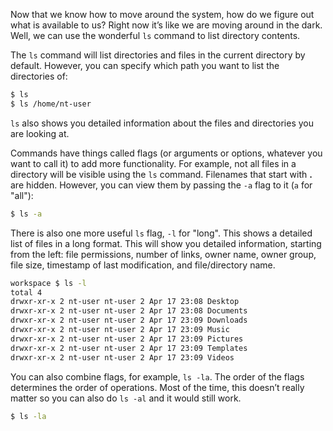 Now that we know how to move around the system, how do we figure out what is available to us? Right now it’s like we are moving around in the dark. Well, we can use the wonderful `ls` command to list directory contents.

The `ls` command will list directories and files in the current directory by default. However, you can specify which path you want to list the directories of:

```bash
$ ls
$ ls /home/nt-user
```

`ls` also shows you detailed information about the files and directories you are looking at.

Commands have things called flags (or arguments or options, whatever you want to call it) to add more functionality. For example, not all files in a directory will be visible using the `ls` command. Filenames that start with **.** are hidden. However, you can view them by passing the `-a` flag to it (`a` for "all"):

```bash
$ ls -a
```

There is also one more useful `ls` flag, `-l` for "long". This shows a detailed list of files in a long format. This will show you detailed information, starting from the left: file permissions, number of links, owner name, owner group, file size, timestamp of last modification, and file/directory name. 

```bash
workspace $ ls -l
total 4
drwxr-xr-x 2 nt-user nt-user 2 Apr 17 23:08 Desktop
drwxr-xr-x 2 nt-user nt-user 2 Apr 17 23:08 Documents
drwxr-xr-x 2 nt-user nt-user 2 Apr 17 23:09 Downloads
drwxr-xr-x 2 nt-user nt-user 2 Apr 17 23:09 Music
drwxr-xr-x 2 nt-user nt-user 2 Apr 17 23:09 Pictures
drwxr-xr-x 2 nt-user nt-user 2 Apr 17 23:09 Templates
drwxr-xr-x 2 nt-user nt-user 2 Apr 17 23:09 Videos
```

You can also combine flags, for example, `ls -la`. The order of the flags determines the order of operations. Most of the time, this doesn’t really matter so you can also do `ls -al` and it would still work.

```bash
$ ls -la
```
